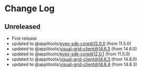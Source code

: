 # Change Log

## Unreleased

- First release
- updated to @applitools/eyes-sdk-core@12.0.0 (from 11.5.0)
- updated to @applitools/visual-grid-client@14.6.3 (from 14.6.0)
- updated to @applitools/eyes-sdk-core@12.0.1 (from 11.5.0)
- updated to @applitools/visual-grid-client@14.6.3 (from 14.6.0)
- updated to @applitools/visual-grid-client@14.6.4 (from 14.6.3)
